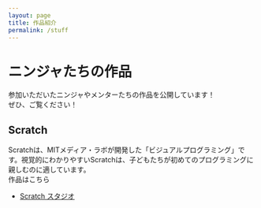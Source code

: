 ```yaml
---
layout: page
title: 作品紹介
permalink: /stuff
---
```


# ニンジャたちの作品
参加いただいたニンジャやメンターたちの作品を公開しています！<br>
ぜひ、ご覧ください！

## Scratch
Scratchは、MITメディア・ラボが開発した「ビジュアルプログラミング」です。視覚的にわかりやすいScratchは、子どもたちが初めてのプログラミングに親しむのに適しています。<br>
作品はこちら<br>
* [Scratch スタジオ](https://scratch.mit.edu/studios/4422659/)
